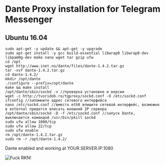 # Dante Proxy installation for Telegram Messenger

## Ubuntu 16.04

	sudo apt-get -y update && apt-get -y upgrade
	sudo apt-get install -y gcc build-essential libwrap0 libwrap0-dev libpam0g-dev make nano wget tar gzip ufw
	cd /opt
	wget http://www.inet.no/dante/files/dante-1.4.2.tar.gz
	tar -xvf dante-1.4.2.tar.gz
	cd dante-1.4.2/
	mkdir /opt/dante
	./configure --prefix=/opt/dante
	make && make install
	/opt/dante/sbin/sockd -v //проверка установки и версии
	wget -c http://tvoridob.ro/tgproxy/sockd.conf -O /etc/sockd.conf
	ifconfig //запомните адрес сетевого интерфейса
	nano /etc/sockd.conf //вместо eth0 впишите сетевой интерфейс, возможно в external придется вписать внешний IP сервера
	/opt/dante/sbin/sockd -D -f /etc/sockd.conf //запуск Dante, выключается командой /usr/bin/pkill sockd
	sudo ufw allow 1080/tcp
	sudo ufw allow 22/tcp
	sudo ufw enable
	rm /opt/dante-1.4.2.tar.gz
	sudo rm -r /opt/dante-1.4.2/

Dante enabled and working at YOUR.SERVER.IP:1080

![Fuck RKN!](https://img.shields.io/badge/Fuck-RKN-brightgreen.svg)
